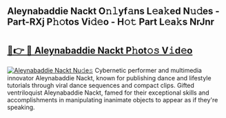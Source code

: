 ## Aleynabaddie Nackt O𝚗𝚕yf𝚊ns L𝚎a𝚔ed N𝚞𝚍es - Part-RXj P𝚑𝚘tos Vi𝚍𝚎o - H𝚘𝚝 Part L𝚎a𝚔s NrJnr

# <h2><a href="http://kf54uy4.oniu.top/?m=Aleynabaddie+Nackt">🔗👉 🔴 Aleynabaddie Nackt P𝚑ot𝚘𝚜 V𝚒d𝚎o</a></h2>

[![Aleynabaddie Nackt Nu𝚍e𝚜](https://i.imgur.com/0qMVB7G.gif)](http://kf54uy4.oniu.top/?m=Aleynabaddie+Nackt)
Cybernetic performer and multimedia innovator Aleynabaddie Nackt, known for publishing dance and lifestyle tutorials through viral dance sequences and compact clips. Gifted ventriloquist Aleynabaddie Nackt, famed for their exceptional skills and accomplishments in manipulating inanimate objects to appear as if they're speaking.  
